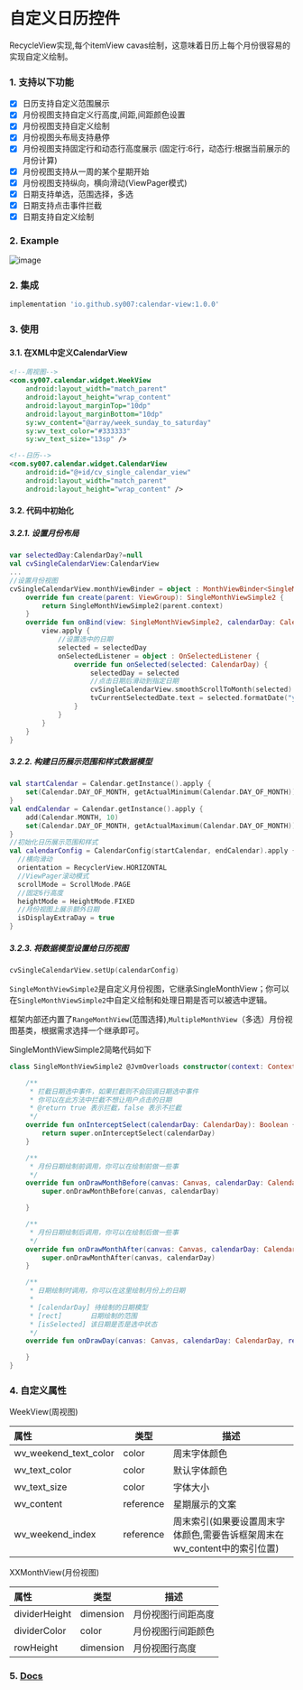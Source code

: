 # 自定义日历控件
RecycleView实现,每个itemView cavas绘制，这意味着日历上每个月份很容易的实现自定义绘制。

### 1. 支持以下功能

- [x] 日历支持自定义范围展示
- [x] 月份视图支持自定义行高度,间距,间距颜色设置
- [x] 月份视图支持自定义绘制
- [x] 月份视图头布局支持悬停
- [x] 月份视图支持固定行和动态行高度展示 (固定行:6行，动态行:根据当前展示的月份计算)
- [x] 月份视图支持从一周的某个星期开始
- [x] 月份视图支持纵向，横向滑动(ViewPager模式)
- [x] 日期支持单选，范围选择，多选
- [x] 日期支持点击事件拦截
- [x] 日期支持自定义绘制
### 2. Example

![image](http://m.qpic.cn/psc?/V11vVsP84HfNn2/bqQfVz5yrrGYSXMvKr.cqfZqDZTE14QcuJmw9w*x3uW9sPUlZ5R7gG4UkZq4hYu95iD96W3.z26xo0p9OlPMGCAQiIbNPdfscbFf50GGr20!/b&bo=cBfGCnAXxgoBByA!&rf=viewer_4)
### 2. 集成

```groovy
implementation 'io.github.sy007:calendar-view:1.0.0'
```

### 3. 使用

#### 3.1. 在XML中定义CalendarView 

```xml
<!--周视图-->
<com.sy007.calendar.widget.WeekView
    android:layout_width="match_parent"
    android:layout_height="wrap_content"
    android:layout_marginTop="10dp"
    android:layout_marginBottom="10dp"
    sy:wv_content="@array/week_sunday_to_saturday"
    sy:wv_text_color="#333333"
    sy:wv_text_size="13sp" />

<!--日历-->
<com.sy007.calendar.widget.CalendarView
    android:id="@+id/cv_single_calendar_view"
    android:layout_width="match_parent"
    android:layout_height="wrap_content" />
```

#### 3.2. 代码中初始化

##### 3.2.1. 设置月份布局

```kotlin
var selectedDay:CalendarDay?=null
val cvSingleCalendarView:CalendarView
...
//设置月份视图
cvSingleCalendarView.monthViewBinder = object : MonthViewBinder<SingleMonthViewSimple2> {
    override fun create(parent: ViewGroup): SingleMonthViewSimple2 {
        return SingleMonthViewSimple2(parent.context)
    }
    override fun onBind(view: SingleMonthViewSimple2, calendarDay: CalendarDay) {
        view.apply {
            //设置选中的日期
            selected = selectedDay
            onSelectedListener = object : OnSelectedListener {
                override fun onSelected(selected: CalendarDay) {
                    selectedDay = selected
                    //点击日期后滑动到指定日期
                    cvSingleCalendarView.smoothScrollToMonth(selected)
                    tvCurrentSelectedDate.text = selected.formatDate("yyyy-MM-dd")
                }
            }
        }
    }
}
```

##### 3.2.2. 构建日历展示范围和样式数据模型

```kotlin
val startCalendar = Calendar.getInstance().apply {
    set(Calendar.DAY_OF_MONTH, getActualMinimum(Calendar.DAY_OF_MONTH))
}
val endCalendar = Calendar.getInstance().apply {
    add(Calendar.MONTH, 10)
    set(Calendar.DAY_OF_MONTH, getActualMaximum(Calendar.DAY_OF_MONTH))
}
//初始化日历展示范围和样式
val calendarConfig = CalendarConfig(startCalendar, endCalendar).apply {
  //横向滑动
  orientation = RecyclerView.HORIZONTAL
  //ViewPager滚动模式
  scrollMode = ScrollMode.PAGE
  //固定6行高度
  heightMode = HeightMode.FIXED
  //月份视图上展示额外日期
  isDisplayExtraDay = true
}
```

##### 3.2.3. 将数据模型设置给日历视图

```kotlin
cvSingleCalendarView.setUp(calendarConfig)
```

`SingleMonthViewSimple2`是自定义月份视图，它继承SingleMonthView；你可以在`SingleMonthViewSimple2`中自定义绘制和处理日期是否可以被选中逻辑。

框架内部还内置了`RangeMonthView`(范围选择),`MultipleMonthView`（多选）月份视图基类，根据需求选择一个继承即可。

SingleMonthViewSimple2简略代码如下

```kotlin
class SingleMonthViewSimple2 @JvmOverloads constructor(context: Context, attrs: AttributeSet? = null, defStyleAttr: Int = 0) : SingleMonthView(context, attrs, defStyleAttr) {

    /**
     * 拦截日期选中事件，如果拦截则不会回调日期选中事件
     * 你可以在此方法中拦截不想让用户点击的日期
     * @return true 表示拦截，false 表示不拦截
     */
    override fun onInterceptSelect(calendarDay: CalendarDay): Boolean {
        return super.onInterceptSelect(calendarDay)
    }

    /**
     * 月份日期绘制前调用，你可以在绘制前做一些事
     */
    override fun onDrawMonthBefore(canvas: Canvas, calendarDay: CalendarDay) {
        super.onDrawMonthBefore(canvas, calendarDay)

    }

    /**
     * 月份日期绘制后调用，你可以在绘制后做一些事
     */
    override fun onDrawMonthAfter(canvas: Canvas, calendarDay: CalendarDay) {
        super.onDrawMonthAfter(canvas, calendarDay)
    }

    /**
     * 日期绘制时调用，你可以在这里绘制月份上的日期
     *
     * [calendarDay] 待绘制的日期模型
     * [rect]       日期绘制的范围
     * [isSelected] 该日期是否是选中状态
     */
    override fun onDrawDay(canvas: Canvas, calendarDay: CalendarDay, rect: Rect, isSelected: Boolean) {

    }
}
```

### 4. 自定义属性

WeekView(周视图)

|属性 | 类型 | 描述 |
| :------------------------- | --------- | ---------------------------------- |
| wv_weekend_text_color | color | 周末字体颜色 |
| wv_text_color | color | 默认字体颜色 |
| wv_text_size | color | 字体大小 |
| wv_content | reference | 星期展示的文案 |
| wv_weekend_index | reference | 周末索引(如果要设置周末字体颜色,需要告诉框架周末在wv_content中的索引位置) |

XXMonthView(月份视图)

| 属性 | 类型 | 描述 |
| :------------------------- | --------- | ---------------------------------- |
| dividerHeight | dimension | 月份视图行间距高度 |
| dividerColor | color | 月份视图行间距颜色 |
| rowHeight | dimension | 月份视图行高度 |

### 5. [Docs](https://sy007.github.io/calendar-view-docs/html/)






